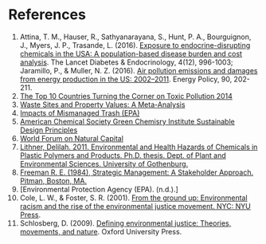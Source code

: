 # References							
							
1. Attina, T. M., Hauser, R., Sathyanarayana, S., Hunt, P. A., Bourguignon, J., Myers, J. P., Trasande, L. (2016). [Exposure to endocrine-disrupting chemicals in the USA: A population-based disease burden and cost analysis](http://www.ncbi.nlm.nih.gov/pubmed/27765541). The Lancet Diabetes & Endocrinology, 4(12), 996-1003; Jaramillo, P., & Muller, N. Z. (2016). [Air pollution emissions and damages from energy production in the US: 2002–2011](http://www.sciencedirect.com/science/article/pii/S0301421515302494). Energy Policy, 90, 202-211.
2. [The Top 10 Countries Turning the Corner on Toxic Pollution 2014](http://www.greencross.ch/wp-content/uploads/uploads/media/pollution_report_2014_top_ten_wwpp.pdf)
3. [Waste Sites and Property Values: A Meta-Analysis](http://link.springer.com/article/10.1007/s10640-011-9467-9)
4. [Impacts of Mismanaged Trash (EPA)](http://www.epa.gov/trash-free-waters/impacts-mismanaged-trash)
5. [American Chemical Society Green Chemisry Institute Sustainable Design Principles](http:/www.acs.org/content/dam/acsorg/greenchemistry/resources/2015-gci-design-principles.pdf)						
6. [World Forum on Natural Capital](http://naturalcapitalforum.com/about/)
7. [Lithner, Delilah. 2011. Environmental and Health Hazards of Chemicals in Plastic Polymers and Products. Ph.D. thesis. Dept. of Plant and Environmental Sciences. University of Gothenburg.](http://www.subsport.eu/wp-content/uploads/2011/10/Lithner_chemicals_in_plastic.pdf)
8. [Freeman R. E. (1984), Strategic Management: A Stakeholder Approach. Pitman, Boston, MA.](http://books.google.com/books?id=NpmA_qEiOpkC&lpg=PP1&pg=PP1#v=onepage&q&f=false)
9. [Environmental Protection Agency (EPA). (n.d.).]
10.  Cole, L. W., & Foster, S. R. (2001). [From the ground up: Environmental racism and the rise of the environmental justice movement. NYC: NYU Press](http://nyupress.org/books/9780814715376/).
11. Schlosberg, D. (2009). [Defining environmental justice: Theories, movements, and nature](http:/www.oxfordscholarship.com/view/10.1093/acprof:oso/9780199286294.001.0001/acprof-9780199286294). Oxford University Press.							
							